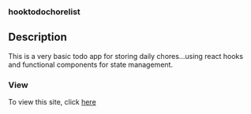 
### hooktodochorelist

## Description
This is a very basic todo app for storing daily chores...using react hooks and functional components for state management.  

### View
To view this site, click [here](https://competent-edison-35effb.netlify.com/)